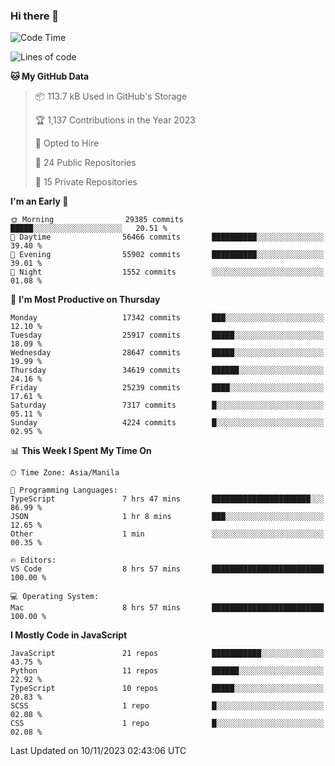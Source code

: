 ### Hi there 👋

<!--START_SECTION:waka-->
![Code Time](http://img.shields.io/badge/Code%20Time-446%20hrs%2052%20mins-blue)

![Lines of code](https://img.shields.io/badge/From%20Hello%20World%20I%27ve%20Written-60.4%20million%20lines%20of%20code-blue)

**🐱 My GitHub Data** 

> 📦 113.7 kB Used in GitHub's Storage 
 > 
> 🏆 1,137 Contributions in the Year 2023
 > 
> 💼 Opted to Hire
 > 
> 📜 24 Public Repositories 
 > 
> 🔑 15 Private Repositories 
 > 
**I'm an Early 🐤** 

```text
🌞 Morning                29385 commits       █████░░░░░░░░░░░░░░░░░░░░   20.51 % 
🌆 Daytime                56466 commits       ██████████░░░░░░░░░░░░░░░   39.40 % 
🌃 Evening                55902 commits       ██████████░░░░░░░░░░░░░░░   39.01 % 
🌙 Night                  1552 commits        ░░░░░░░░░░░░░░░░░░░░░░░░░   01.08 % 
```
📅 **I'm Most Productive on Thursday** 

```text
Monday                   17342 commits       ███░░░░░░░░░░░░░░░░░░░░░░   12.10 % 
Tuesday                  25917 commits       █████░░░░░░░░░░░░░░░░░░░░   18.09 % 
Wednesday                28647 commits       █████░░░░░░░░░░░░░░░░░░░░   19.99 % 
Thursday                 34619 commits       ██████░░░░░░░░░░░░░░░░░░░   24.16 % 
Friday                   25239 commits       ████░░░░░░░░░░░░░░░░░░░░░   17.61 % 
Saturday                 7317 commits        █░░░░░░░░░░░░░░░░░░░░░░░░   05.11 % 
Sunday                   4224 commits        █░░░░░░░░░░░░░░░░░░░░░░░░   02.95 % 
```


📊 **This Week I Spent My Time On** 

```text
🕑︎ Time Zone: Asia/Manila

💬 Programming Languages: 
TypeScript               7 hrs 47 mins       ██████████████████████░░░   86.99 % 
JSON                     1 hr 8 mins         ███░░░░░░░░░░░░░░░░░░░░░░   12.65 % 
Other                    1 min               ░░░░░░░░░░░░░░░░░░░░░░░░░   00.35 % 

🔥 Editors: 
VS Code                  8 hrs 57 mins       █████████████████████████   100.00 % 

💻 Operating System: 
Mac                      8 hrs 57 mins       █████████████████████████   100.00 % 
```

**I Mostly Code in JavaScript** 

```text
JavaScript               21 repos            ███████████░░░░░░░░░░░░░░   43.75 % 
Python                   11 repos            ██████░░░░░░░░░░░░░░░░░░░   22.92 % 
TypeScript               10 repos            █████░░░░░░░░░░░░░░░░░░░░   20.83 % 
SCSS                     1 repo              █░░░░░░░░░░░░░░░░░░░░░░░░   02.08 % 
CSS                      1 repo              █░░░░░░░░░░░░░░░░░░░░░░░░   02.08 % 
```




 Last Updated on 10/11/2023 02:43:06 UTC
<!--END_SECTION:waka-->
